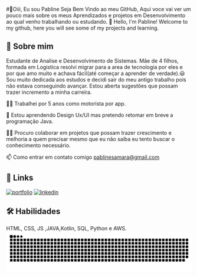 
#👋Oiii, Eu sou Pabline 
Seja Bem Vindo ao meu GitHub, Aqui voce vai ver um pouco mais sobre os meus Aprendizados e projetos em Desenvolvimento ao qual venho trabalhando ou estudando.
👋 Hello, I'm Pabline! 
Welcome to my github, here you will see some of my projects and learning.
<br>
## 🚀 Sobre mim
Estudante de Analise e Desenvolvimento de Sistemas.
Mãe de 4 filhos, formada em Logistica  resolvi migrar para a area de tecnologia por eles e por que amo muito e achava fácil(até começar a aprender de verdade).<font style="vertical-align: inherit;"><font style="vertical-align: inherit;">😃</font></font>
Sou muito dedicada aos estudos e decidi sair do meu antigo trabalho pois não estava conseguindo avançar.
Estou aberta sugestões que possam trazer incremento a minha carreira.

👩‍💻 Trabalhei por 5 anos como motorista por app.

🧠 Estou aprendendo Design Ux/UI mas pretendo retomar em breve a programação Java.

👯‍♀️ Procuro colaborar em projetos que possam trazer crescimento e melhoria a quem precisar mesmo que eu não saiba eu tento buscar o conhecimento necessário.

📫 Como entrar em contato comigo
pablinesamara@gmail.com

## 🔗 Links
[![portfolio](https://img.shields.io/badge/my_portfolio-000?style=for-the-badge&logo=ko-fi&logoColor=white)](https://github.com/pablinesamara)
[![linkedin](https://img.shields.io/badge/linkedin-0A66C2?style=for-the-badge&logo=linkedin&logoColor=white)](https://www.linkedin.com/in/pablinesamara/)



## 🛠 Habilidades
HTML, CSS, JS ,JAVA,Kotlin, SQL,  Python e AWS.
<picture>
  <source
    media="(prefers-color-scheme: dark)"
    srcset="https://raw.githubusercontent.com/platane/snk/output/github-contribution-grid-snake-dark.svg"
  />
  <source
    media="(prefers-color-scheme: light)"
    srcset="https://raw.githubusercontent.com/platane/snk/output/github-contribution-grid-snake.svg"
  />
  <img
    alt="github contribution grid snake animation"
    src="https://raw.githubusercontent.com/platane/snk/output/github-contribution-grid-snake.svg"
  />
</picture>


